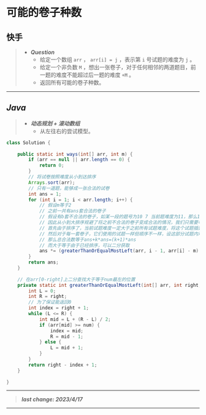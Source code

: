 # 可能的卷子种数

## 快手

> - ***Question***
>   - 给定一个数组 `arr` ， `arr[i] = j` ，表示第 `i` 号试题的难度为 `j` 。
>   - 给定一个非负数 `M` ，想出一张卷子，对于任何相邻的两道题目，前一题的难度不能超过后一题的难度 `+M` 。
>   - 返回所有可能的卷子种数。

---

## *Java*

> - ***动态规划 + 滚动数组***
>   - 从左往右的尝试模型。

```java
class Solution {
    
    public static int ways(int[] arr, int m) {
        if (arr == null || arr.length == 0) {
            return 0;
        }
        // 将试卷按照难度从小到达排序
        Arrays.sort(arr);
        // 只有一道题，能够成一张合法的试卷
        int ans = 1;
        for (int i = 1; i < arr.length; i++) {
            // 假设m等于2
            // 之前一共有ans套合法的卷子
            // 假设有b套不合法的卷子，如某一段的题号为10 7 当前题难度为11，那么11怎么样插都无法将这个卷子变成合法，例如10 11 7会让11 7不合法
            // 因此从小到大排序规避了将之前不合法的卷子变成合法的情况，我们只需要考虑将之前的合法卷子变成更多的合法卷子
            // 首先由于排序了，当前试题难度一定大于之前所有试题难度，将这个试题插到最后一定合法，那么已经有ans套了
            // 然后对于每一套卷子，它们使用的试题一样但顺序不一样，设这部分试题内难度大于等于ans-m的试题数量有k个，那么对于一个卷子来说，这个新的试题一定可以插到这k个题的前面且合法
            // 那么总合法数等于ans+k*ans=(k+1)*ans
            // 而大于等于由于已经排序，可以二分获取
            ans *= (greaterThanOrEqualMostLeft(arr, i - 1, arr[i] - m) + 1);
        }
        return ans;
    }
    
    // 在arr[0-right]上二分查找大于等于num最左的位置
    private static int greaterThanOrEqualMostLeft(int[] arr, int right, int num) {
        int L = 0;
        int R = right;
        // 为了保证能返回0
        int index = right + 1;
        while (L <= R) {
            int mid = L + (R - L) / 2;
            if (arr[mid] >= num) {
                index = mid;
                R = mid - 1;
            } else {
                L = mid + 1;
            }
        }
        return right - index + 1;
    }
    
}
```

---

> ***last change: 2023/4/17***

---
